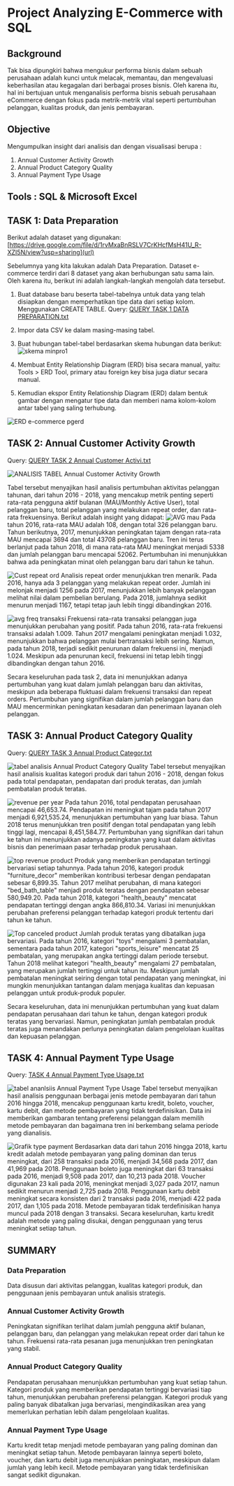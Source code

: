 # Project Analyzing E-Commerce with SQL

## Background
Tak bisa dipungkiri bahwa mengukur performa bisnis dalam sebuah perusahaan adalah kunci untuk melacak, memantau, dan mengevaluasi keberhasilan atau kegagalan dari berbagai proses bisnis. Oleh karena itu, hal ini bertujuan untuk menganalisis performa bisnis sebuah perusahaan eCommerce dengan fokus pada metrik-metrik vital seperti pertumbuhan pelanggan, kualitas produk, dan jenis pembayaran.

## Objective
Mengumpulkan insight dari analisis dan dengan visualisasi berupa :
1.	Annual Customer Activity Growth
2.	Annual Product Category Quality
3.	Annual Payment Type Usage

## Tools : SQL & Microsoft Excel

 ## TASK 1: Data Preparation
Berikut adalah dataset yang digunakan: 
[https://drive.google.com/file/d/1rvMxaBnRSLV7CrKHcfMsH41U_R-XZI5N/view?usp=sharing](url)

Sebelumnya yang kita lakukan adalah Data Preparation. Dataset e-commerce terdiri dari 8 dataset yang akan berhubungan satu sama lain. Oleh karena itu, berikut ini adalah langkah-langkah mengolah data tersebut.
1.	Buat database baru beserta tabel-tabelnya untuk data yang telah disiapkan dengan memperhatikan tipe data dari setiap kolom. Menggunakan CREATE TABLE. Query: [QUERY TASK 1 DATA PREPARATION.txt](https://github.com/user-attachments/files/16040368/QUERY.TASK.1.DATA.PREPARATION.txt)
2.	Impor data CSV ke dalam masing-masing tabel.
3.	Buat hubungan tabel-tabel berdasarkan skema hubungan data berikut:
![skema minpro1](https://github.com/wikarabila/Project-Analyzing-E-Commerce-with-SQL/assets/160766477/a69e8edb-cc23-4a8c-ba6c-dc03ce702982)

4.	Membuat Entity Relationship Diagram (ERD) bisa secara manual, yaitu: Tools > ERD Tool, primary atau foreign key bisa juga diatur secara manual.
5.	Kemudian ekspor Entity Relationship Diagram (ERD) dalam bentuk gambar dengan mengatur tipe data dan memberi nama kolom-kolom antar tabel yang saling terhubung. 

![ERD e-commerce pgerd](https://github.com/wikarabila/Project-Analyzing-E-Commerce-with-SQL/assets/160766477/6006ddfa-8277-4d28-a7d0-0ebf7c548655)

## TASK 2: Annual Customer Activity Growth

Query: [QUERY TASK 2 Annual Customer Activi.txt](https://github.com/user-attachments/files/16040400/QUERY.TASK.2.Annual.Customer.Activi.txt)

![ANALISIS TABEL Annual Customer Activity Growth](https://github.com/wikarabila/Project-Analyzing-E-Commerce-with-SQL/assets/160766477/2a2171c4-7272-4385-bce5-53abc3003ed0)

Tabel tersebut menyajikan hasil analisis pertumbuhan aktivitas pelanggan tahunan, dari tahun 2016 - 2018, yang mencakup metrik penting seperti rata-rata pengguna aktif bulanan (MAU/Monthly Active User), total pelanggan baru, total pelanggan yang melakukan repeat order, dan rata-rata frekuensinya.
Berikut adalah insight yang didapat:
![AVG mau](https://github.com/wikarabila/Project-Analyzing-E-Commerce-with-SQL/assets/160766477/91ac9575-7d1e-4feb-9d65-b5e3623cfbfe)
Pada tahun 2016, rata-rata MAU adalah 108, dengan total 326 pelanggan baru. Tahun berikutnya, 2017, menunjukkan peningkatan tajam dengan rata-rata MAU mencapai 3694 dan total 43708 pelanggan baru. Tren ini terus berlanjut pada tahun 2018, di mana rata-rata MAU meningkat menjadi 5338 dan jumlah pelanggan baru mencapai 52062. Pertumbuhan ini menunjukkan bahwa ada peningkatan minat oleh pelanggan baru dari tahun ke tahun.

![Cust repeat ord](https://github.com/wikarabila/Project-Analyzing-E-Commerce-with-SQL/assets/160766477/2c059dcf-3b4e-4055-a1d3-d62165c6ced2)
Analisis repeat order menunjukkan tren menarik. Pada 2016, hanya ada 3 pelanggan yang melakukan repeat order. Jumlah ini melonjak menjadi 1256 pada 2017, menunjukkan lebih banyak pelanggan melihat nilai dalam pembelian berulang. Pada 2018, jumlahnya sedikit menurun menjadi 1167, tetapi tetap jauh lebih tinggi dibandingkan 2016.

![avg freq transaksi](https://github.com/wikarabila/Project-Analyzing-E-Commerce-with-SQL/assets/160766477/f606e32c-9c9c-4970-8267-a8720ac4ff86)
Frekuensi rata-rata transaksi pelanggan juga menunjukkan perubahan yang positif. Pada tahun 2016, rata-rata frekuensi transaksi adalah 1.009. Tahun 2017 mengalami peningkatan menjadi 1.032, menunjukkan bahwa pelanggan mulai bertransaksi lebih sering. Namun, pada tahun 2018, terjadi sedikit penurunan dalam frekuensi ini, menjadi 1.024. Meskipun ada penurunan kecil, frekuensi ini tetap lebih tinggi dibandingkan dengan tahun 2016.

Secara keseluruhan pada task 2, data ini menunjukkan adanya pertumbuhan yang kuat dalam jumlah pelanggan baru dan aktivitas, meskipun ada beberapa fluktuasi dalam frekuensi transaksi dan repeat orders. Pertumbuhan yang signifikan dalam jumlah pelanggan baru dan MAU mencerminkan peningkatan kesadaran dan penerimaan layanan oleh pelanggan.

## TASK 3: Annual Product Category Quality

Query: [QUERY TASK 3 Annual Product Categor.txt](https://github.com/user-attachments/files/16040420/QUERY.TASK.3.Annual.Product.Categor.txt)

![tabel analisis Annual Product Category Quality](https://github.com/wikarabila/Project-Analyzing-E-Commerce-with-SQL/assets/160766477/8b248d8b-2de3-40e9-bc68-b62c98329b60)
Tabel tersebut menyajikan hasil analisis kualitas kategori produk dari tahun 2016 - 2018, dengan fokus pada total pendapatan, pendapatan dari produk teratas, dan jumlah pembatalan produk teratas.

![revenue per year](https://github.com/wikarabila/Project-Analyzing-E-Commerce-with-SQL/assets/160766477/ea55a0f2-e4f9-4511-8df5-741dcef0ea6a)
Pada tahun 2016, total pendapatan perusahaan mencapai 46,653.74. Pendapatan ini meningkat tajam pada tahun 2017 menjadi 6,921,535.24, menunjukkan pertumbuhan yang luar biasa. Tahun 2018 terus menunjukkan tren positif dengan total pendapatan yang lebih tinggi lagi, mencapai 8,451,584.77. Pertumbuhan yang signifikan dari tahun ke tahun ini menunjukkan adanya peningkatan yang kuat dalam aktivitas bisnis dan penerimaan pasar terhadap produk perusahaan.

![top revenue product](https://github.com/wikarabila/Project-Analyzing-E-Commerce-with-SQL/assets/160766477/f987255e-3976-45a1-9215-fae548ba3efb)
Produk yang memberikan pendapatan tertinggi bervariasi setiap tahunnya. Pada tahun 2016, kategori produk "furniture_decor" memberikan kontribusi terbesar dengan pendapatan sebesar 6,899.35. Tahun 2017 melihat perubahan, di mana kategori "bed_bath_table" menjadi produk teratas dengan pendapatan sebesar 580,949.20. Pada tahun 2018, kategori "health_beauty" mencatat pendapatan tertinggi dengan angka 866,810.34. Variasi ini menunjukkan perubahan preferensi pelanggan terhadap kategori produk tertentu dari tahun ke tahun.

![Top canceled product](https://github.com/wikarabila/Project-Analyzing-E-Commerce-with-SQL/assets/160766477/67f93fed-37c4-421c-adf9-cb6a61d8aef0)
Jumlah produk teratas yang dibatalkan juga bervariasi. Pada tahun 2016, kategori "toys" mengalami 3 pembatalan, sementara pada tahun 2017, kategori "sports_leisure" mencatat 25 pembatalan, yang merupakan angka tertinggi dalam periode tersebut. Tahun 2018 melihat kategori "health_beauty" mengalami 27 pembatalan, yang merupakan jumlah tertinggi untuk tahun itu. Meskipun jumlah pembatalan meningkat seiring dengan total pendapatan yang meningkat, ini mungkin menunjukkan tantangan dalam menjaga kualitas dan kepuasan pelanggan untuk produk-produk populer.

Secara keseluruhan, data ini menunjukkan pertumbuhan yang kuat dalam pendapatan perusahaan dari tahun ke tahun, dengan kategori produk teratas yang bervariasi. Namun, peningkatan jumlah pembatalan produk teratas juga menandakan perlunya peningkatan dalam pengelolaan kualitas dan kepuasan pelanggan.

## TASK 4: Annual Payment Type Usage

Query: [TASK 4 Annual Payment Type Usage.txt](https://github.com/user-attachments/files/16040524/TASK.4.Annual.Payment.Type.Usage.txt)

![tabel ananlsiis Annual Payment Type Usage](https://github.com/wikarabila/Project-Analyzing-E-Commerce-with-SQL/assets/160766477/ae40dbb5-4a8e-4c4a-9d57-27680c879fb0)
Tabel tersebut menyajikan hasil analisis penggunaan berbagai jenis metode pembayaran dari tahun 2016 hingga 2018, mencakup penggunaan kartu kredit, boleto, voucher, kartu debit, dan metode pembayaran yang tidak terdefinisikan. Data ini memberikan gambaran tentang preferensi pelanggan dalam memilih metode pembayaran dan bagaimana tren ini berkembang selama periode yang dianalisis.

![Grafik type payment](https://github.com/wikarabila/Project-Analyzing-E-Commerce-with-SQL/assets/160766477/6c3b3f57-5a12-4173-9a1f-1a4b1a33b340)
Berdasarkan data dari tahun 2016 hingga 2018, kartu kredit adalah metode pembayaran yang paling dominan dan terus meningkat, dari 258 transaksi pada 2016, menjadi 34,568 pada 2017, dan 41,969 pada 2018. Penggunaan boleto juga meningkat dari 63 transaksi pada 2016, menjadi 9,508 pada 2017, dan 10,213 pada 2018. Voucher digunakan 23 kali pada 2016, meningkat menjadi 3,027 pada 2017, namun sedikit menurun menjadi 2,725 pada 2018. Penggunaan kartu debit meningkat secara konsisten dari 2 transaksi pada 2016, menjadi 422 pada 2017, dan 1,105 pada 2018. Metode pembayaran tidak terdefinisikan hanya muncul pada 2018 dengan 3 transaksi. Secara keseluruhan, kartu kredit adalah metode yang paling disukai, dengan penggunaan yang terus meningkat setiap tahun.

## SUMMARY
### Data Preparation
Data disusun dari aktivitas pelanggan, kualitas kategori produk, dan penggunaan jenis pembayaran untuk analisis strategis.
### Annual Customer Activity Growth
Peningkatan signifikan terlihat dalam jumlah pengguna aktif bulanan, pelanggan baru, dan pelanggan yang melakukan repeat order dari tahun ke tahun. Frekuensi rata-rata pesanan juga menunjukkan tren peningkatan yang stabil.
### Annual Product Category Quality
Pendapatan perusahaan menunjukkan pertumbuhan yang kuat setiap tahun. Kategori produk yang memberikan pendapatan tertinggi bervariasi tiap tahun, menunjukkan perubahan preferensi pelanggan. Kategori produk yang paling banyak dibatalkan juga bervariasi, mengindikasikan area yang memerlukan perhatian lebih dalam pengelolaan kualitas.
### Annual Payment Type Usage
Kartu kredit tetap menjadi metode pembayaran yang paling dominan dan meningkat setiap tahun. Metode pembayaran lainnya seperti boleto, voucher, dan kartu debit juga menunjukkan peningkatan, meskipun dalam jumlah yang lebih kecil. Metode pembayaran yang tidak terdefinisikan sangat sedikit digunakan.


